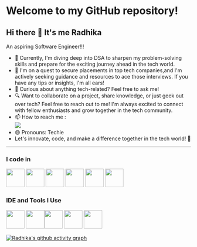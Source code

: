 # Welcome to my GitHub repository!
## Hi there 👋 It's me Radhika



An aspiring Software Engineer!!!

                                               
- 🌱 Currently, I'm diving deep into DSA to sharpen my problem-solving skills and prepare for the exciting journey ahead in the tech world.
- 🤔 I'm on a quest to secure placements in top tech companies,and I'm actively seeking guidance and resources to ace those interviews. If you have any tips or insights, I'm all ears!
- 💬 Curious about anything tech-related? Feel free to ask me!
- 🔍 Want to collaborate on a project, share knowledge, or just geek out over tech? Feel free to reach out to me! I'm always excited to connect with fellow enthusiasts and grow together in the tech community.
- 📫 How to reach me :
<br /> [<img src="https://img.shields.io/badge/LinkedIn-0077B5?style=for-the-badge&logo=linkedin&logoColor=white" />](www.linkedin.com/in/radhika-madhiyazhagan)
- 😄 Pronouns: Techie
- Let's innovate, code, and make a difference together in the tech world! 🌟

--------------------------------------------------------------------------------------------------------------------- 

### I code in
 <img height="50" width="50" src="https://img.icons8.com/color/48/000000/java-coffee-cup-logo.png" /> <img height="50" width="50" src="https://img.icons8.com/color/48/000000/html-5.png" /> <img height="50" width="50" src="https://img.icons8.com/color/48/000000/css3.png" /> <img height="50" width="50" src="https://img.icons8.com/color/48/000000/bootstrap.png" />
 <img height="50" width="50" src="https://img.icons8.com/color/48/000000/mysql-logo.png"/> <img height="50" width="50" src="https://img.icons8.com/color/48/000000/mongodb.png"/>

 ### IDE and Tools I Use
<img height="50" width="50" src="https://img.icons8.com/color/48/000000/visual-studio-code-2019.png"/>  <img height="50" width="50" src="https://img.icons8.com/color/50/000000/git.png"/><img height="50" src="https://img.icons8.com/officel/480/null/java-eclipse.png"/> <img height="50" src="https://img.icons8.com/color/480/null/notion--v1.png" /> <img height="50" width="50" src="https://img.icons8.com/color/48/000000/figma--v1.png"/>  



[![Radhika's github activity graph](https://github-readme-activity-graph.vercel.app/graph?username=nisharadhika&bg_color=0d0d0d&color=f2edf2&line=3ea22a&point=f8f7f7&area=true&hide_border=true)](https://github.com/nisharadhika/github-readme-activity-graph)




  

